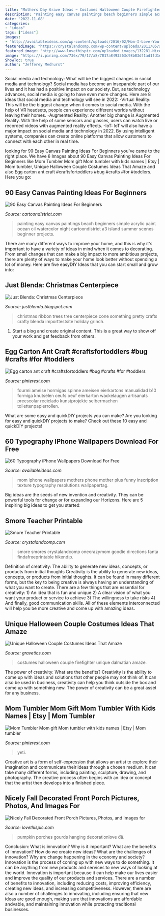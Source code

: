 ```yaml
---
title: "Mothers Day Grave Ideas ~ Costumes Halloween Couple Firefighter Unique Dalmatian Amaze"
description: "Painting easy canvas paintings beach beginners simple acrylic paint ocean oil watercolor night cartoondistrict a3 island summer scenes beginner projects"
date: "2022-11-08"
categories:
- "ideas"
tags: ["ideas"]
images:
- "http://availableideas.com/wp-content/uploads/2016/02/Mom-I-Love-You-Mothers-Day-iPhone-6-Plus-HD-Wallpaper.jpg"
featuredImage: "https://crystalandcomp.com/wp-content/uploads/2011/05/smore-printable-for-your-teacher.jpg"
featured_image: "http://www.lovethispic.com/uploaded_images/132281-Nicely-Fall-Decorated-Front-Porch.jpg"
image: "https://i.pinimg.com/736x/70/17/a8/7017a8493363c98b83df1ad1fd1d4238.jpg"
ShowToc: true
author: "Jefferey Medhurst"
---
```



Social media and technology: What will be the biggest changes in social media and technology?
Social media has become an inseparable part of our lives and it has had a positive impact on our society. But, as technology advances, social media is going to have even more changes. Here are 8 ideas that social media and technology will see in 2022: 
-Virtual Reality: This will be the biggest change when it comes to social media. With the help of VR headsets, people can experience different worlds without leaving their homes. 
-Augmented Reality: Another big change is Augmented Reality. With the help of some sensors and glasses, users can watch live or recorded videos with augmented reality effects. 
-IoT: IoT will also have a major impact on social media and technology in 2022. By using intelligent systems, companies can create online platforms that allow customers to connect with each other in real time.

	

		
looking for 90 Easy Canvas Painting Ideas For Beginners you've came to the right place. We have 8 Images about 90 Easy Canvas Painting Ideas For Beginners like Mom Tumbler Mom gift Mom tumbler with kids names | Etsy | Mom tumbler, Unique Halloween Couple Costumes Ideas That Amaze and also Egg carton ant craft #craftsfortoddlers #bug #crafts #for #toddlers. Here you go:
		
    
## 90 Easy Canvas Painting Ideas For Beginners

<img loading=lazy src="http://www.cartoondistrict.com/wp-content/uploads/2017/06/Easy-Canvas-Painting-Ideas-For-Beginners17-1.jpg" onerror="this.onerror=null;this.src='https://tse2.mm.bing.net/th?id=OIP.vvkeAUxQvgkUVSxEPgOckQHaJ4&amp;pid=15.1';" alt="90 Easy Canvas Painting Ideas For Beginners">

_Source: cartoondistrict.com_

>painting easy canvas paintings beach beginners simple acrylic paint ocean oil watercolor night cartoondistrict a3 island summer scenes beginner projects. 

	

There are many different ways to improve your home, and this is why it's important to have a variety of ideas in mind when it comes to decorating. From small changes that can make a big impact to more ambitious projects, there are plenty of ways to make your home look better without spending a lot of money. Here are five easyDIY Ideas that you can start small and grow into: 

    
## Just Blenda: Christmas Centerpiece

<img loading=lazy src="http://4.bp.blogspot.com/_a_4A5HeYiTs/TRTw5-yQ8JI/AAAAAAAAHMk/QpFkAvA_8O4/s1600/DSC02891.JPG" onerror="this.onerror=null;this.src='https://tse1.mm.bing.net/th?id=OIP.4Q5t5pnF0FqmCiSPVw0o6gHaJ4&amp;pid=15.1';" alt="Just Blenda: Christmas Centerpiece">

_Source: justblenda.blogspot.com_

>christmas ribbon trees tree centerpiece cone something pretty crafts crafty blenda importtestsite holiday grinch. 

	

1. Start a blog and create original content. This is a great way to show off your work and get feedback from others.

    
## Egg Carton Ant Craft #craftsfortoddlers #bug #crafts #for #toddlers

<img loading=lazy src="https://i.pinimg.com/736x/70/17/a8/7017a8493363c98b83df1ad1fd1d4238.jpg" onerror="this.onerror=null;this.src='https://tse1.mm.bing.net/th?id=OIP.uWxXekgthBgu7FDsH-O0zAHaJ3&amp;pid=15.1';" alt="Egg carton ant craft #craftsfortoddlers #bug #crafts #for #toddlers">

_Source: pinterest.com_

>fourmi ameise hormigas spinne ameisen eierkartons manualidad b10 formiga knutselen oeufs oeuf eierkarton wackelaugen artisanats preescolar reciclado kunstprojekte selbermachen toilettenpapierrollen. 

	

What are some easy and quickDIY projects you can make?
Are you looking for easy and quickDIY projects to make? Check out these 10 easy and quickDIY projects!

    
## 60 Typography IPhone Wallpapers Download For Free

<img loading=lazy src="http://availableideas.com/wp-content/uploads/2016/02/Mom-I-Love-You-Mothers-Day-iPhone-6-Plus-HD-Wallpaper.jpg" onerror="this.onerror=null;this.src='https://tse3.mm.bing.net/th?id=OIP.tDCEqFupD1Mt6F1phs2PTwHaNK&amp;pid=15.1';" alt="60 Typography iPhone Wallpapers Download For Free">

_Source: availableideas.com_

>mom iphone wallpapers mothers phone mother plus funny inscription texture typography resolutions wallpapertag. 

	

Big ideas are the seeds of new invention and creativity. They can be powerful tools for change or for expanding our Horizons. Here are 5 inspiring big ideas to get you started: 

    
## Smore Teacher Printable

<img loading=lazy src="https://crystalandcomp.com/wp-content/uploads/2011/05/smore-printable-for-your-teacher.jpg" onerror="this.onerror=null;this.src='https://tse4.mm.bing.net/th?id=OIP.xJswVHwpeJ2urzapXUni_wHaLH&amp;pid=15.1';" alt="Smore Teacher Printable">

_Source: crystalandcomp.com_

>smore smores crystalandcomp onecrazymom goodie directions fanta findafreeprintable hikendip. 

	

Definition of creativity: The ability to generate new ideas, concepts, or products from initial thoughts
Creativity is the ability to generate new ideas, concepts, or products from initial thoughts. It can be found in many different forms, but the key to being creative is always having an understanding of what you want to create. There are a few things that are essential for creativity: 1) An idea that is fun and unique 2) A clear vision of what you want your product or service to achieve 3) The willingness to take risks 4) And finally, good communication skills. All of these elements interconnected will help you be more creative and come up with amazing ideas.

    
## Unique Halloween Couple Costumes Ideas That Amaze

<img loading=lazy src="https://www.gravetics.com/wp-content/uploads/2017/07/Dalmatian-Firefighter.jpg" onerror="this.onerror=null;this.src='https://tse3.mm.bing.net/th?id=OIP.2GyKmF6GvnY-WS6n4MIymwHaJ4&amp;pid=15.1';" alt="Unique Halloween Couple Costumes Ideas That Amaze">

_Source: gravetics.com_

>costumes halloween couple firefighter unique dalmatian amaze. 

	

The power of creativity: What are the benefits?
Creativity is the ability to come up with ideas and solutions that other people may not think of. It can also be used in business, creativity can help you think outside the box and come up with something new. The power of creativity can be a great asset for any business.

    
## Mom Tumbler Mom Gift Mom Tumbler With Kids Names | Etsy | Mom Tumbler

<img loading=lazy src="https://i.pinimg.com/736x/37/a4/64/37a464ac2831f16e8d991d0e35497bd6.jpg" onerror="this.onerror=null;this.src='https://tse3.mm.bing.net/th?id=OIP.omij7ivBhjsWnn7By9fzuQHaJ3&amp;pid=15.1';" alt="Mom Tumbler Mom gift Mom tumbler with kids names | Etsy | Mom tumbler">

_Source: pinterest.com_

>yeti. 

	

Creative art is a form of self-expression that allows an artist to explore their imagination and communicate their ideas through a chosen medium. It can take many different forms, including painting, sculpture, drawing, and photography. The creative process often begins with an idea or concept that the artist then develops into a finished piece.

    
## Nicely Fall Decorated Front Porch Pictures, Photos, And Images For

<img loading=lazy src="http://www.lovethispic.com/uploaded_images/132281-Nicely-Fall-Decorated-Front-Porch.jpg" onerror="this.onerror=null;this.src='https://tse4.mm.bing.net/th?id=OIP.e1FgQZZyzrGXlUvn1h7I8AHaJ4&amp;pid=15.1';" alt="Nicely Fall Decorated Front Porch Pictures, Photos, and Images for">

_Source: lovethispic.com_

>pumpkin porches gourds hanging decorationlove đã. 

	

Conclusion: What is innovation? Why is it important? What are the benefits of innovation? How do we create new ideas? What are the challenges of innovation? Why are change happening in the economy and society?
Innovation is the process of coming up with new ways to do something. It can be anything from new products and services to new ways of looking at the world. Innovation is important because it can help make our lives easier and improve the quality of our products and services. There are a number of benefits to innovation, including reducing costs, improving efficiency, creating new ideas, and increasing competitiveness. However, there are also a number of challenges to innovating, including ensuring that new ideas are good enough, making sure that innovations are affordable andvable, and maintaining innovation while protecting traditional businesses.

